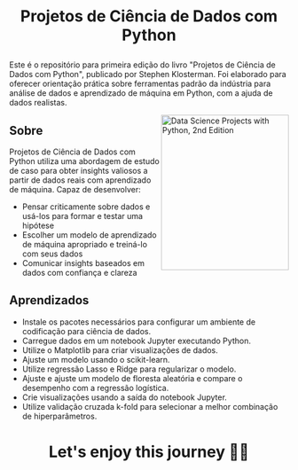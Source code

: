  # <p align="center" style="margin-top: 0px;"> Projetos de Ciência de Dados com Python

 Este é o repositório para primeira edição do livro "Projetos de Ciência de Dados com Python", publicado por Stephen Klosterman. Foi elaborado para  oferecer orientação prática sobre ferramentas padrão da indústria para análise de dados e aprendizado de máquina em Python, com a ajuda de dados realistas.

<img src="https://m.media-amazon.com/images/I/71WOrWmKefL._SY466_.jpg" alt="Data Science Projects with Python, 2nd Edition" height="280px" width="230px" align="right" this.target="_blank"></a> 

## Sobre

Projetos de Ciência de Dados com Python utiliza uma abordagem de estudo de caso para obter insights valiosos a partir de dados reais com aprendizado de máquina. Capaz de desenvolver:

* Pensar criticamente sobre dados e usá-los para formar e testar uma hipótese
* Escolher um modelo de aprendizado de máquina apropriado e treiná-lo com seus dados
* Comunicar insights baseados em dados com confiança e clareza

## Aprendizados

* Instale os pacotes necessários para configurar um ambiente de codificação para ciência de dados.
* Carregue dados em um notebook Jupyter executando Python.
* Utilize o Matplotlib para criar visualizações de dados.
* Ajuste um modelo usando o scikit-learn.
* Utilize regressão Lasso e Ridge para regularizar o modelo.
* Ajuste e ajuste um modelo de floresta aleatória e compare o desempenho com a regressão logística.
* Crie visualizações usando a saída do notebook Jupyter.
* Utilize validação cruzada k-fold para selecionar a melhor combinação de hiperparâmetros.


 # <p align="center"> **Let's enjoy this journey 🚀🚀**

